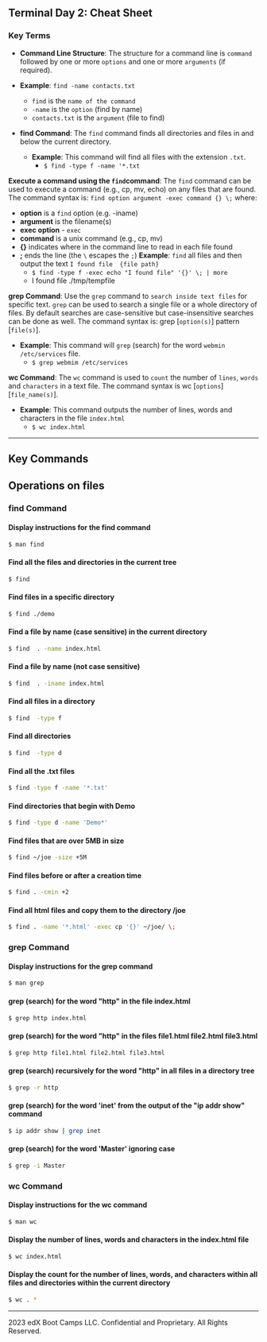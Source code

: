 ## Terminal Day 2: Cheat Sheet 

### Key Terms

- **Command Line Structure**: The structure for a command line is `command` followed by one or more `options` and one or more `arguments` (if required).
- **Example**: `find -name contacts.txt`
    * `find` is the `name of the command`
    * `-name` is the `option` (find by name)
    * `contacts.txt` is the `argument` (file to find)
     
- **find Command**: The `find` command finds all directories and files in and below the current  directory.  
    - **Example**: This command will find all files with the extension `.txt`.
        *  `$ find -type f -name '*.txt`

**Execute a command using the `find`command**: The `find` command can be used to execute a command (e.g., cp, mv, echo) on any files that are found. The command syntax is:
`find option argument -exec command {} \;` where:
- **option** is a `find` option (e.g. -iname)
- **argument** is the filename(s)
- **exec option** - `exec`
- **command** is a unix command (e.g., cp, mv)
- **{}** indicates where in the command line to read in each file found
- **\;** ends the line (the `\` escapes the `;`)
**Example**: `find` all files and then output the text `I found file  {file path}`
     *  `$ find -type f -exec echo "I found file" '{}' \; | more`
     * I found file ./tmp/tempfile 

**grep Command**: Use the `grep` command to `search inside text files` for specific text.  `grep` can be used to search a single file or a whole directory of files. By default searches are case-sensitive but case-insensitive searches can be done as well.
The command syntax is: grep [`option(s)`] pattern [`file(s)`]. 
 - **Example**: This command will `grep` (search) for the word `webmin` `/etc/services` file.
    * `$ grep webmim /etc/services`

**wc Command**: The `wc` command is used to `count` the number of `lines`, `words` and `characters` in a text file. The command syntax is wc [`options`] [`file_name(s)`]. 
 - **Example**: This command outputs the number of lines, words and characters in the file `index.html`
    * `$ wc index.html`

----
    
## Key Commands

## Operations on files

 
### find Command


#### Display instructions for the find command

```bash
$ man find
```

#### Find all the files and directories in the current tree  

```bash
$ find
```

#### Find files in a specific directory

```bash
$ find ./demo
```

#### Find a file by name (case sensitive) in the current directory

```bash
$ find  . -name index.html
```

#### Find a file by name (not case sensitive)

```bash
$ find  . -iname index.html
```

#### Find all files in a directory

```bash
$ find  -type f
```

#### Find all directories

```bash
$ find  -type d 
```

#### Find all the .txt files

```bash
$ find -type f -name '*.txt'
```

#### Find directories that begin with Demo

```bash
$ find -type d -name 'Demo*'
```

#### Find files that are over 5MB in size

```bash
$ find ~/joe -size +5M
```

#### Find files before or after a creation time

```bash
$ find . -cmin +2
```

#### Find all html files and copy them to the directory /joe

```bash
$ find . -name '*.html' -exec cp '{}' ~/joe/ \;
```

### grep Command

#### Display instructions for the grep command

```bash
$ man grep
```

#### grep (search) for the word "http" in the file index.html

```bash
$ grep http index.html
```

#### grep (search) for the word "http" in the files file1.html file2.html file3.html

```bash
$ grep http file1.html file2.html file3.html
```

#### grep (search) recursively for the word "http" in all files in a directory tree

```bash
$ grep -r http 
```


#### grep (search) for the word 'inet' from the output of the "ip addr show" command

```bash
$ ip addr show | grep inet

```

#### grep (search) for the word 'Master' ignoring case

```bash
$ grep -i Master
```

### wc Command

#### Display instructions for the wc command

```bash
$ man wc
```

#### Display the number of lines, words and characters in the index.html file

```bash
$ wc index.html
```

#### Display the count for the number of lines, words, and characters within all files and directories within the current directory

```bash
$ wc . *
```

-------

2023 edX Boot Camps LLC. Confidential and Proprietary. All Rights Reserved.
